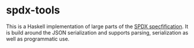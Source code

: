 # spdx-tools

This is a Haskell implementation of large parts of the [SPDX specfification](spdx.org).
It is build around the JSON serialization and supports parsing, serialization as well as programmatic use.
